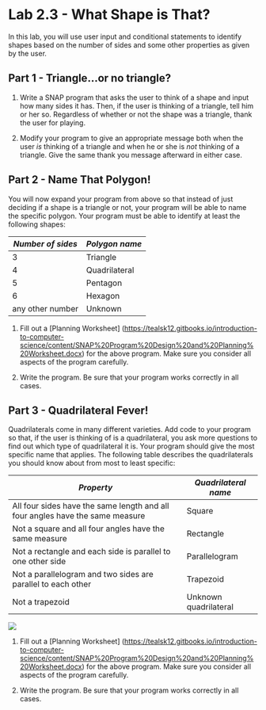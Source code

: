 <!--- REVISED -->
# Lab 2.3 - What Shape is That?
In this lab, you will use user input and conditional statements to identify shapes based on the number of sides and some other properties as given by the user.

## Part 1 - Triangle...or no triangle?

1.  Write a SNAP program that asks the user to think of a shape and input how many sides it has.  Then, if the user is thinking of a triangle, tell him or her so.  Regardless of whether or not the shape was a triangle, thank the user for playing.

2.  Modify your program to give an appropriate message both when the user _is_ thinking of a triangle and when he or she is _not_ thinking of a triangle.  Give the same thank you message afterward in either case.

## Part 2 - Name That Polygon!

You will now expand your program from above so that instead of just deciding if a shape is a triangle or not, your program will be able to name the specific polygon.  Your program must be able to identify at least the following shapes:  

| _Number of sides_ | _Polygon name_ |
| ----------------- | -------------- |
| 3                 | Triangle       |
| 4                 | Quadrilateral  |
| 5                 | Pentagon       |
| 6                 | Hexagon        |
| any other number  | Unknown        |

1.  Fill out a [Planning Worksheet] (https://tealsk12.gitbooks.io/introduction-to-computer-science/content/SNAP%20Program%20Design%20and%20Planning%20Worksheet.docx) for the above program.  Make sure you consider all aspects of the program carefully.

2.  Write the program.  Be sure that your program works correctly in all cases.

## Part 3 - Quadrilateral Fever!

Quadrilaterals come in many different varieties.  Add code to your program so that, if the user is thinking of is a quadrilateral, you ask more questions to find out which type of quadrilateral it is.  Your program should give the most specific name that applies.  The following table describes the quadrilaterals you should know about from most to least specific:

| _Property_                                                                    | _Quadrilateral name_  |
| ----------------------------------------------------------------------------- | --------------------- |
| All four sides have the same length and all four angles have the same measure | Square                |
| Not a square and all four angles have the same measure                        | Rectangle             |
| Not a rectangle and each side is parallel to one other side                   | Parallelogram         |
| Not a parallelogram and two sides are parallel to each other                  | Trapezoid             |
| Not a trapezoid                                                               | Unknown quadrilateral |

![](QuadrilateralSets.PNG)

1.  Fill out a [Planning Worksheet] (https://tealsk12.gitbooks.io/introduction-to-computer-science/content/SNAP%20Program%20Design%20and%20Planning%20Worksheet.docx) for the above program.  Make sure you consider all aspects of the program carefully.

2.  Write the program.  Be sure that your program works correctly in all cases.
